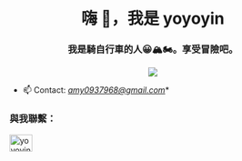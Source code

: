 <h1 align="center">嗨 👋，我是 yoyoyin</h1>
<h3 align="center">我是騎自行車的人😀🏔🏍。享受冒險吧。</h3>

<p align="center">
  <img src="https://media.giphy.com/media/ule4vhcY1xEKQ/giphy.gif">
</p>



- 📫 Contact: *amy0937968@gmail.com**

<h3 align="left">與我聯繫：</h3>
<p align="left">
<a href="https://instagram.com/yoyoyin_0902" target="空白"><img align="center" src="https://raw.githubusercontent.com/rahuldkjain/github-profile-readme-generator/master/src/images/icons/Social/instagram.svg" alt=" yoyoyin_0902" height="30" width="40" /></a>
</p>


